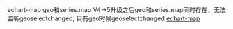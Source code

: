 echart-map
geo和series.map
V4->5升级之后geo和series.map同时存在，无法监听geoselectchanged,
只有geo时候geoselectchanged
[echart-map](https://www.cnblogs.com/bobkang/p/16007969.html)
